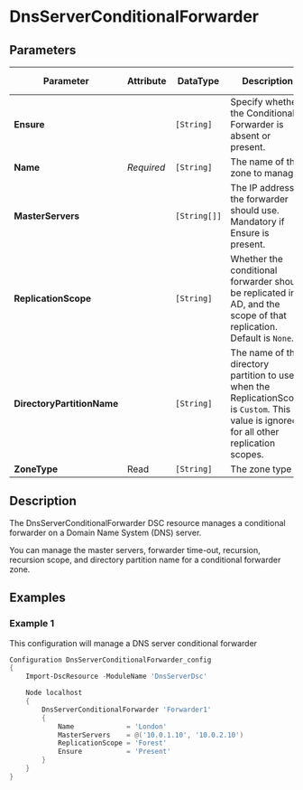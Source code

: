 # DnsServerConditionalForwarder

## Parameters

| Parameter                  | Attribute  | DataType     | Description                                                                                                                               | Allowed Values                                 |
| -------------------------- | ---------- | ------------ | ----------------------------------------------------------------------------------------------------------------------------------------- | ---------------------------------------------- |
| **Ensure**                 |            | `[String]`   | Specify whether the Conditional Forwarder is absent or present.                                                                           | `Present`, `Absent`                            |
| **Name**                   | *Required* | `[String]`   | The name of the zone to manage.                                                                                                           |                                                |
| **MasterServers**          |            | `[String[]]` | The IP addresses the forwarder should use. Mandatory if Ensure is present.                                                                |                                                |
| **ReplicationScope**       |            | `[String]`   | Whether the conditional forwarder should be replicated in AD, and the scope of that replication. Default is `None`.                       | `None`, `Custom`, `Domain`, `Forest`, `Legacy` |
| **DirectoryPartitionName** |            | `[String]`   | The name of the directory partition to use when the ReplicationScope is `Custom`. This value is ignored for all other replication scopes. |                                                |
| **ZoneType**               | Read       | `[String]`   | The zone type                                                                                                                             |                                                |

## Description

The DnsServerConditionalForwarder DSC resource manages a conditional forwarder on a Domain Name System (DNS) server.

You can manage the master servers, forwarder time-out, recursion, recursion scope, and directory partition name for a conditional forwarder zone.

## Examples

### Example 1

This configuration will manage a DNS server conditional forwarder

```powershell
Configuration DnsServerConditionalForwarder_config
{
    Import-DscResource -ModuleName 'DnsServerDsc'

    Node localhost
    {
        DnsServerConditionalForwarder 'Forwarder1'
        {
            Name             = 'London'
            MasterServers    = @('10.0.1.10', '10.0.2.10')
            ReplicationScope = 'Forest'
            Ensure           = 'Present'
        }
    }
}
```

